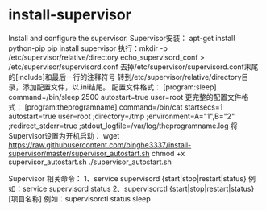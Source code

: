 # install-supervisor
Install and configure the supervisor.
Supervisor安装：
apt-get install python-pip
pip install supervisor
执行：mkdir -p /etc/supervisor/relative/directory
echo_supervisord_conf > /etc/supervisor/supervisord.conf
去掉/etc/supervisor/supervisord.conf末尾的[include]和最后一行的注释符号
转到/etc/supervisor/relative/directory目录，添加配置文件，以.ini结尾。
配置文件格式：
[program:sleep]
command=/bin/sleep 2500
autostart=true
user=root
更完整的配置文件格式：
[program:theprogramname]
command=/bin/cat
startsecs=1
autostart=true
user=root
;directory=/tmp
;environment=A="1",B="2"
;redirect_stderr=true
;stdout_logfile=/var/log/theprogramname.log
将Supervisor设置为开机启动：
wget https://raw.githubusercontent.com/binghe3337/install-supervisor/master/supervisor_autostart.sh
chmod +x supervisor_autostart.sh
./supervisor_autostart.sh

Supervisor 相关命令：
1、service supervisord {start|stop|restart|status}
例如：service supervisord status
2、supervisorctl {start|stop|restart|status} [项目名称]
例如：supervisorctl status sleep
